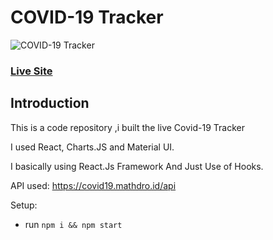 # COVID-19 Tracker
![COVID-19 Tracker](https://i.ibb.co/X87BqVY/Screenshot-2020-04-13-at-10-14-58.png)

### [Live Site](https://anurajbhandari5.github.io/TrackerForCovid-19/)

## Introduction
This is a code repository ,i built the live Covid-19 Tracker

 I used React, Charts.JS and Material UI.

I basically using React.Js Framework And Just Use of Hooks.

API used: https://covid19.mathdro.id/api

Setup:
- run ```npm i && npm start```
